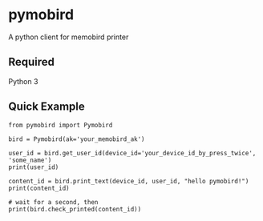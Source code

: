 # pymobird
A python client for memobird printer

## Required
Python 3

## Quick Example

```
from pymobird import Pymobird

bird = Pymobird(ak='your_memobird_ak')

user_id = bird.get_user_id(device_id='your_device_id_by_press_twice', 'some_name')
print(user_id)

content_id = bird.print_text(device_id, user_id, "hello pymobird!")
print(content_id)

# wait for a second, then
print(bird.check_printed(content_id))

```